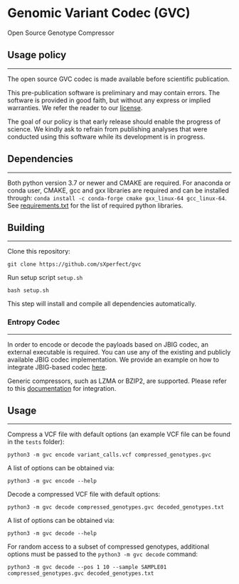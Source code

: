 # Genomic Variant Codec (GVC)

Open Source Genotype Compressor

## Usage policy
---

The open source GVC codec is made available before scientific publication.

This pre-publication software is preliminary and may contain errors.
The software is provided in good faith, but without any express or implied warranties.
We refer the reader to our [license](LICENSE).

The goal of our policy is that early release should enable the progress of science.
We kindly ask to refrain from publishing analyses that were conducted using this software while its development is in progress.

## Dependencies
---

Both python version 3.7 or newer and CMAKE are required.
For anaconda or conda user, CMAKE, gcc and gxx libraries are required and can be installed through: `conda install -c conda-forge cmake gxx_linux-64 gcc_linux-64`.
See [requirements.txt](requirements.txt) for the list of required python libraries.
<!-- For python version 3.6 or lower, an additional python package `dataclass` is required. -->

## Building
---

Clone this repository:

    git clone https://github.com/sXperfect/gvc

Run setup script `setup.sh`

    bash setup.sh

This step will install and compile all dependencies automatically.
<!-- This will create automaticaly a virtual environment with all dependencies installed located in `tmp/venv`.
If you use conda environment, you can install all dependencies with command `python3 -m pip install -r requirements.txt`. -->

### Entropy Codec
---

In order to encode or decode the payloads based on JBIG codec, an external executable is required.
You can use any of the existing and publicly available JBIG codec implementation.
We provide an example on how to integrate JBIG-based codec [here](JBIG.md).

Generic compressors, such as LZMA or BZIP2, are supported.
Please refer to this [documentation](CODEC.md) for integration.

## Usage

<!-- In order to use GVC, you should activate the virtual environment first.
To activate the environment, we can use the following command in the root folder: `source tmp/env/bin/activate`.
Alternatively, you can replace `python3` in the following commands with `tmp/venv/bin/python3`. -->
<!-- If you install the dependencies manually, you do not have to activate the environment. -->

---
Compress a VCF file with default options (an example VCF file can be found in the `tests` folder): 
```
python3 -m gvc encode variant_calls.vcf compressed_genotypes.gvc
```

A list of options can be obtained via:
```
python3 -m gvc encode --help
```

Decode a compressed VCF file with default options: 
```
python3 -m gvc decode compressed_genotypes.gvc decoded_genotypes.txt
```

A list of options can be obtained via:
```
python3 -m gvc decode --help
```

For random access to a subset of compressed genotypes, additional options must be passed to the `python3 -m gvc decode` command:

```
python3 -m gvc decode --pos 1 10 --sample SAMPLE01 compressed_genotypes.gvc decoded_genotypes.txt
```
